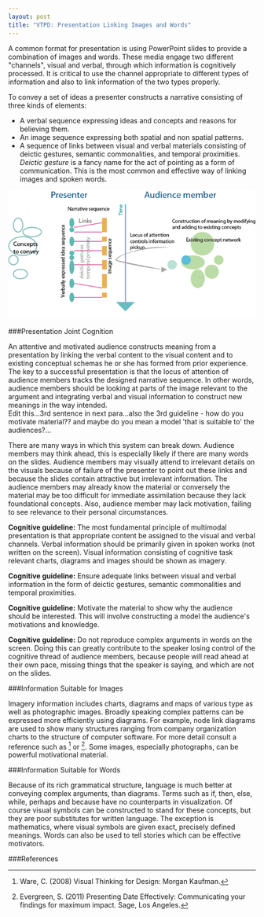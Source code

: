 ```yaml
---
layout: post
title: "VTPD: Presentation Linking Images and Words"
---
```


A common format for presentation is using PowerPoint slides to provide a combination of images and words. These media engage two different "channels", visual and verbal, through which information is cognitively processed.  It is critical to use the channel appropriate to different types of information and also to link information of the two types properly.

To convey a set of ideas a presenter constructs a narrative consisting of three kinds of elements:

- A verbal sequence expressing ideas and concepts and reasons for believing them.
- An image sequence expressing both spatial and non spatial patterns.
- A sequence of links between visual and verbal materials consisting of deictic gestures, semantic commonalities, and temporal proximities.  *Deictic gesture* is a fancy name for the act of pointing as a form of communication. This is the most common and effective way of linking images and spoken words.

![Processes linking images and words between speaker and audience](/images/ImagesWords.png)

###Presentation Joint Cognition

An attentive and motivated audience constructs meaning from a presentation by linking the verbal content to the visual content and to existing conceptual schemas he or she has formed from prior experience.  
The key to a successful presentation is that the locus of attention of audience members tracks the designed narrative sequence.  In other words, audience members should be looking at parts of the image relevant to the argument and integrating verbal and visual information to construct new meanings in the way intended.     
Edit this...3rd sentence in next para...also  the 3rd guideline - how do you motivate material?? and maybe do you mean a model 'that is suitable to' the audiences?...

There are many ways in which this system can break down. Audience members may think ahead, this is especially likely if there are many words on the slides. Audience members may visually attend to irrelevant details on the visuals because of failure of the presenter to point out these links and because the slides contain attractive but irrelevant information.  The audience members may already know the material or conversely the material may be too difficult for immediate assimilation because they lack foundational concepts.  Also, audience member may lack motivation, failing to see relevance to their personal circumstances.

**Cognitive guideline:** The most fundamental principle of multimodal presentation is that appropriate content be assigned to the visual  and verbal channels. Verbal information should be primarily given in spoken works (not written on the screen). Visual information consisting of cognitive task relevant charts, diagrams and images should be shown as imagery.

**Cognitive guideline:** Ensure adequate links between visual and verbal information in the form of deictic gestures, semantic commonalities and temporal proximities.

**Cognitive guideline:** Motivate the material to show why the audience should be interested. This will involve constructing a model the audience's motivations and knowledge.

**Cognitive guideline:** Do not reproduce complex arguments in words on the screen. Doing this can greatly contribute to the speaker losing control of the cognitive thread of audience members, because people will read ahead at their own pace, missing things that the speaker is saying, and which are not on the slides.

###Information Suitable for Images

Imagery information includes charts, diagrams and maps of various type as well as photographic images. Broadly speaking complex patterns can be expressed more efficiently using diagrams. For example, node link diagrams are used to show many structures ranging from company organization charts to the structure of computer software. For more detail consult a reference such as [^1] or [^2]. Some images, especially photographs, can be powerful motivational material.

 
###Information Suitable for Words

Because of its rich grammatical structure, language is much better at conveying complex arguments, than diagrams. Terms such as if, then, else, while, perhaps and because have no counterparts in visualization. Of course visual symbols can be constructed to stand for these concepts, but they are poor substitutes for written language. The exception is mathematics, where visual symbols are given exact, precisely defined meanings. Words can also be used to tell stories which can be effective motivators.

###References

[^1]: Ware, C. (2008) Visual Thinking for Design: Morgan Kaufman.

[^2]: Evergreen, S. (2011) Presenting Date Effectively: Communicating your findings for maximum impact. Sage, Los Angeles.

	 
 	 	 	 	 